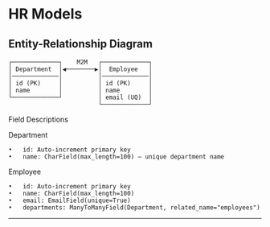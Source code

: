 # HR Models

## Entity-Relationship Diagram

```plaintext
┌─────────────┐    M2M   ┌─────────────┐
│ Department  │◀────────▶│  Employee   │
│─────────────│          │─────────────│
│ id (PK)     │          │ id (PK)     │
│ name        │          │ name        │
└─────────────┘          │ email (UQ)  │
                         └─────────────┘
```
Field Descriptions

Department

	•	id: Auto-increment primary key
	•	name: CharField(max_length=100) – unique department name

Employee

	•	id: Auto-increment primary key
	•	name: CharField(max_length=100)
	•	email: EmailField(unique=True)
	•	departments: ManyToManyField(Department, related_name="employees")

---
